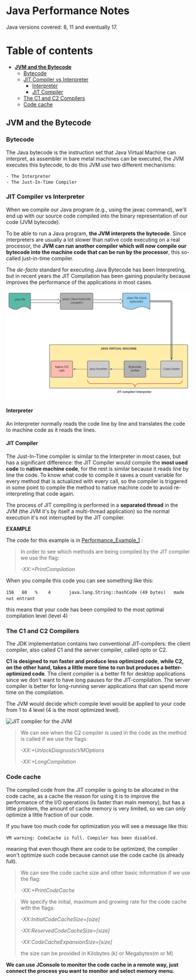 # **Java Performance Notes**
Java versions covered: 8, 11 and eventually 17.

# **Table of contents**
- [**JVM and the Bytecode**](#jvm-and-the-bytecode)
    - [Bytecode](#bytecode)
    - [JIT Compiler vs Interpreter](#jit-compiler-vs-interpreter)
        - [Interpreter](#interpreter)
        - [JIT Compiler](#jit-compiler)
    - [The C1 and C2 Compilers](#the-c1-and-c2-compilers)
    - [Code cache](#code-cache)

## **JVM and the Bytecode**

### Bytecode

The Java bytecode is the instruction set that Java Virtual Machine can interpret, as assembler in
bare metal machines can be executed, the JVM executes this bytecode, to do this JVM use two 
different mechanisms:

    - The Interpreter
    - The Just-In-Time Compiler

### JIT Compiler vs Interpreter

When we compile our Java program (e.g., using the javac command), we'll end up with our source code compiled into the binary representation 
of our code (JVM bytecode).

To be able to run a Java program, **the JVM interprets the bytecode**. Since interpreters are
usually a lot slower than native code executing on a real processor, the **JVM can run another
compiler which will now compile our bytecode into the machine code that can be run by the
processor**, this so-called just-in-time compiler.

The _de-facto_ standard for executing Java Bytecode has been Interpreting, but in recent years
the JIT Compilation has been gaining popularity because improves the performance of the applications
in most cases.

![Bytecode generation and interpretation](img/JVM_Bytecode.svg "JVM_Bytecode")

#### Interpreter
An Interpreter normally reads the code line by line and translates the code to machine code 
as it reads the lines.

#### JIT Compiler
The Just-In-Time compiler is similar to the Interpreter in most cases, but has a significant 
difference: the JIT Compiler would compile the **most used code** to **native machine code**, for
the rest is similar because it reads line by line the code. To know what code to compile it saves 
a count variable for every method that is actualized with every call, so the compiler is triggered 
in some point to compile the method to native machine code to avoid re-interpreting that code again.

The process of JIT  compiling is performed in a **separated thread** in the JVM (the JVM it's by 
itself a multi-thread application) so the normal execution it's not interrupted by the JIT compiler.

**EXAMPLE**

The code for this example is in [Performance_Example_1](examples/Java11/PerformanceExample1) :

> In order to see which methods are being compiled by the JIT compiler we use the
> flag:
> 
> _-XX:+PrintCompilation_ 

When you compile this code you can see something like this:

`156   60   %    4       java.lang.String::hashCode (49 bytes)   made not entrant`

this means that your code has been compiled to the most optimal compilation level (level 4)

### The C1 and C2 Compilers

The JDK implementation contains two conventional JIT-compilers: the client compiler, also 
called C1 and the server compiler, called opto or C2.

**C1 is designed to run faster and produce less optimized code**, **while C2, on the other hand,
takes a little more time to run but produces a better-optimized code**. The client compiler is
a better fit for desktop applications since we don't want to have long pauses for the 
JIT-compilation. The server compiler is better for long-running server applications that can
spend more time on the compilation.

The JVM would decide which compile level would be applied to your code from 1 to 4 level 
(4 is the most optimized level).

![JIT compiler for the JVM](E:\GitHub\Java_Performance\img\Compilers_JVM.svg "JIT_Compilers")

> We can see when the C2 compiler is used in the code as the method is called if we use the
> flags:
>
> _-XX:+UnlockDiagnosticVMOptions_ 
>
> _-XX:+LongCompilation_


### Code cache

The compiled code from the JIT compiler is going to be allocated in the code cache, as a cache
the reason for using it is to improve the performance of the I/O operations 
(is faster than main memory), but has a little problem, the amount of cache memory is very 
limited, so we can only optimize a little fraction of our code.

If you have too much code for optimization you will see a message like this:

`VM warning: CodeCache is full. Compiler has been disabled. `

meaning that even though there are code to be optimized, the compiler won't optimize such code
because cannot use the code cache (is already full).

> We can see the code cache size and other basic information if we use the flag:
>
> _-XX:+PrintCodeCache_

> We specify the initial, maximum and growing rate for the code cache with the flags:
>
> _-XX:InitialCodeCacheSize=[size]_ 
> 
> _-XX:ReservedCodeCacheSize=[size]_ 
> 
> _-XX:CodeCacheExpansionSize=[size]_
> 
> the size can be provided in Kilobytes (k) or Megabytes(m or M)

**We can use JConsole to monitor the code cache in a remote way, just connect the process
you want to monitor and select memory menu.**